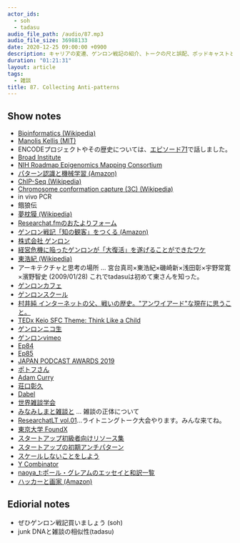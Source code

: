 ```yaml
---
actor_ids:
  - soh
  - tadasu
audio_file_path: /audio/87.mp3
audio_file_size: 36988133
date: 2020-12-25 09:00:00 +0900
description: キャリアの変遷、ゲンロン戦記の紹介、トークの尺と誤配、ポッドキャストというメディア、雑談の正体について話しました。
duration: "01:21:31"
layout: article
tags:
  - 雑談
title: 87. Collecting Anti-patterns
---
```


## Show notes
- [Bioinformatics (Wikipedia)](https://en.wikipedia.org/wiki/Bioinformatics)
- [Manolis Kellis (MIT)](http://web.mit.edu/manoli/)
- ENCODEプロジェクトやその歴史については、[エピソード71](https://researchat.fm/episode/71)で話しました。
- [Broad Institute](https://www.broadinstitute.org/)
- [NIH Roadmap Epigenomics Mapping Consortium](http://www.roadmapepigenomics.org/)
- [パターン認識と機械学習 (Amazon)](https://www.amazon.co.jp/%E3%83%91%E3%82%BF%E3%83%BC%E3%83%B3%E8%AA%8D%E8%AD%98%E3%81%A8%E6%A9%9F%E6%A2%B0%E5%AD%A6%E7%BF%92-%E4%B8%8A-C-M-%E3%83%93%E3%82%B7%E3%83%A7%E3%83%83%E3%83%97/dp/4621061224/?tag=researchatf04-22)
- [ChIP-Seq (Wikipedia)](https://en.wikipedia.org/wiki/ChIP_sequencing)
- [Chromosome conformation capture (3C) (Wikipedia)](https://en.wikipedia.org/wiki/Chromosome_conformation_capture)
- in vivo PCR
- 餓狼伝
- [夢枕獏 (Wikipedia)](https://ja.wikipedia.org/wiki/%E5%A4%A2%E6%9E%95%E7%8D%8F)
- [Researchat.fmのおたよりフォーム](https://researchat.fm/form.html)
- [ゲンロン戦記「知の観客」をつくる (Amazon)](https://www.amazon.co.jp/dp/B08Q39PN6K/?tag=researchatf04-22)
- [株式会社 ゲンロン](https://genron.co.jp/)
- [経営危機に陥ったゲンロンが「大復活」を遂げることができたワケ](https://gendai.ismedia.jp/articles/-/78536)
- [東浩紀 (Wikipedia)](https://ja.wikipedia.org/wiki/%E6%9D%B1%E6%B5%A9%E7%B4%80)
- アーキテクチャと思考の場所 ... 宮台真司×東浩紀×磯崎新×浅田彰×宇野常寛×濱野智史 (2009/01/28) これでtadasuは初めて東さんを知った。
- [ゲンロンカフェ](https://genron-cafe.jp/)
- [ゲンロンスクール](https://school.genron.co.jp/)
- [村井純 インターネットの父、戦いの歴史。"アンワイアード"な現在に思うこと。](https://wired.jp/waia/2018/20_jun-murai/)
- [TEDx Keio SFC Theme: Think Like a Child](https://www.ted.com/tedx/events/7114)
- [ゲンロンニコ生](https://genron-tomonokai.com/niconicod/)
- [ゲンロンvimeo](https://vimeo.com/genron)
- [Ep84](https://researchat.fm/episode/84)
- [Ep85](https://researchat.fm/episode/85)
- [JAPAN PODCAST AWARDS 2019](https://www.japanpodcastawards2019.com/)
- [ポトフさん](https://twitter.com/pot_au_feu)
- [Adam Curry](https://en.wikipedia.org/wiki/Adam_Curry)
- [荘口彰久](https://ja.wikipedia.org/wiki/%E8%8D%98%E5%8F%A3%E5%BD%B0%E4%B9%85)
- [Dabel](https://apps.apple.com/jp/app/dabel-live-audio-meetups/id1450231719)
- [世界雑談学会](https://dabel.app/?c=8be98668dcc622ff963f5391f2364641f8e899ad)
- [みなみしまと雑談と](https://open.spotify.com/episode/5YZuGhz58zVSLO6Kz21ADJ) ... 雑談の正体について
- [ResearchatLT vol.01](https://researchat.fm/blog/8/)...ライトニングトーク大会やります。みんな来てね。
- [東京大学 FoundX](https://foundx.jp/)
- [スタートアップ初級者向けリソース集](https://foundx.jp/resources/beginner/)
- [スタートアップの初期アンチパターン](https://review.foundx.jp/entry/anti-patterns)
- [スケールしないことをしよう](https://review.foundx.jp/entry/do-things-that-dont-scale-cases)
- [Y Combinator](https://www.ycombinator.com/)
- [naoya_t:ポール・グレアムのエッセイと和訳一覧](http://practical-scheme.net/wiliki/wiliki.cgi?naoya_t%3A%E3%83%9D%E3%83%BC%E3%83%AB%E3%83%BB%E3%82%B0%E3%83%AC%E3%82%A2%E3%83%A0%E3%81%AE%E3%82%A8%E3%83%83%E3%82%BB%E3%82%A4%E3%81%A8%E5%92%8C%E8%A8%B3%E4%B8%80%E8%A6%A7)
- [ハッカーと画家 (Amazon)](https://www.amazon.co.jp/%E3%83%8F%E3%83%83%E3%82%AB%E3%83%BC%E3%81%A8%E7%94%BB%E5%AE%B6-%E3%82%B3%E3%83%B3%E3%83%94%E3%83%A5%E3%83%BC%E3%82%BF%E6%99%82%E4%BB%A3%E3%81%AE%E5%89%B5%E9%80%A0%E8%80%85%E3%81%9F%E3%81%A1-%E3%83%9D%E3%83%BC%E3%83%AB-%E3%82%B0%E3%83%AC%E3%82%A2%E3%83%A0/dp/4274065979/?tag=researchatf04-22)

## Ediorial notes
- ぜひゲンロン戦記買いましょう (soh)
- junk DNAと雑談の相似性(tadasu)
